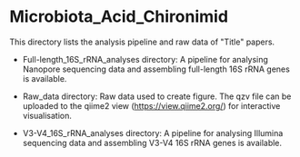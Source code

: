 # Microbiota_Acid_Chironimid

This directory lists the analysis pipeline and raw data of "Title" papers.

- Full-length_16S_rRNA_analyses directory: A pipeline for analysing Nanopore sequencing data and assembling full-length 16S rRNA genes is available.


- Raw_data directory: Raw data used to create figure. The qzv file can be uploaded to the qiime2 view (https://view.qiime2.org/) for interactive visualisation.

- V3-V4_16S_rRNA_analyses directory: A pipeline for analysing Illumina sequencing data and assembling V3-V4 16S rRNA genes is available.
